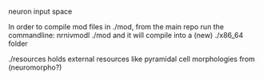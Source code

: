 neuron input space

In order to compile mod files in ./mod, from the main repo run the commandline: 
nrnivmodl ./mod
and it will compile into a (new) ./x86_64 folder

./resources holds external resources like pyramidal cell morphologies from (neuromorpho?)
